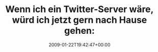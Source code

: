 ---
retweeted: false
source: <a href="http://twitter.com" rel="nofollow">Twitter Web Client</a>
entities:
  hashtags: []
  symbols: []
  user_mentions: []
  urls: []
display_text_range:
- '0'
- '89'
favorite_count: '1'
id_str: '1139955095'
truncated: false
retweet_count: '0'
id: '1139955095'
created_at: Thu Jan 22 19:42:47 +0000 2009
favorited: false
full_text: 'Wenn ich ein Twitter-Server wäre, würd ich jetzt gern nach Hause gehen:
  http://is.gd/5ynj'
lang: de
tags:
- pesos/twitter
date: '2009-01-22T19:42:47+00:00'
src: https://twitter.com/bascht/status/1139955095
original_url: https://twitter.com/bascht/status/1139955095
type: twitter_tweet
text: 'Wenn ich ein Twitter-Server wäre, würd ich jetzt gern nach Hause gehen: http://is.gd/5ynj'
title: 'Wenn ich ein Twitter-Server wäre, würd ich jetzt gern nach Hause gehen:'

---